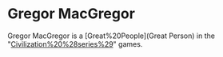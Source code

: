 # Gregor MacGregor

Gregor MacGregor is a [Great%20People](Great Person) in the "[Civilization%20%28series%29](Civilization)" games.